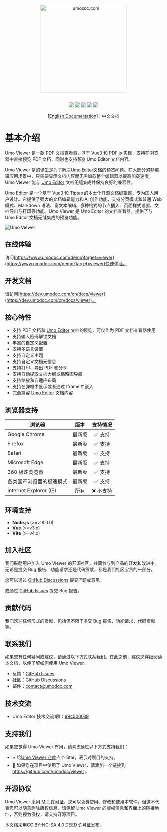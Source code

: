 <p style="text-align: center; margin: 2rem 0;">
<a href="https://www.umodoc.com" target="_blank"><img src="https://unpkg.com/@umoteam/editor-external@latest/static/logo.svg" alt="umodoc.com" width="280" /></a>
</p>

<p style="text-align: center;">
<a href="https://github.com/umodoc/viewer/blob/main/LICENSE" target="_blank"><img src="https://img.shields.io/npm/l/@umoteam/viewer" /></a>
<a href="https://www.npmjs.com/package/@umoteam/viewer" target="_blank"><img src="https://img.shields.io/npm/v/@umoteam/viewer" /></a>
<a href="https://www.npmjs.com/package/@umoteam/viewer" target="_blank"><img src="https://img.shields.io/npm/d18m/@umoteam/viewer" /></a>
<a href="https://www.npmjs.com/package/@umoteam/viewer" target="_blank"><img src="https://img.shields.io/npm/unpacked-size/%40umoteam%2Fviewer" /></a>
<a href="https://github.com/umodoc/viewer/commits" target="_blank"><img src="https://img.shields.io/github/commit-activity/m/umodoc/viewer" /></a>
</p>
<p style="text-align: center;"><a href="https://dev.umodoc.com/en/docs/viewer">[English Documentation]</a> | 中文文档</p>

# 基本介绍

Umo Viewer 是一款 PDF 文档查看器，基于 Vue3 和 [PDF.js](https://github.com/mozilla/pdf.js) 实现，支持在浏览器中直接预览 PDF 文档，同时也支持预览 Umo Editor 文档内容。

Umo Viewer 是的诞生是为了解决[Umo Editor](https://github.com/umodoc/editor)文档的预览问题。在大部分的非编辑应用场景中，只需要显示文档内容而无需加载整个编辑器以提高加载速度，Umo Viewer 能与 [Umo Editor](https://github.com/umodoc/editor) 文档无缝集成并保持良好的兼容性。

[Umo Editor](https://github.com/umodoc/editor) 是一个基于 Vue3 和 Tiptap 的本土化开源文档编辑器，专为国人用户设计。它提供了强大的文档编辑能力和 AI 创作功能，支持分页模式和普通 Web 模式、Markdown 语法、富文本编辑、多种格式的节点插入、页面样式设置、文档导出与打印等功能。Umo Viewer 是 Umo Editor 的文档查看器，提供了与 Umo Editor 文档无缝集成的预览功能。

![Umo Viewer](https://s2.umodoc.com/images/umo-viewer-cn@2x.png)

## 在线体验

访问[https://www.umodoc.com/demo?target=viewer](https://www.umodoc.com/demo?target=viewer)快速体验。

## 开发文档

请访问[https://dev.umodoc.com/cn/docs/viewer](https://dev.umodoc.com/cn/docs/viewer)。

## 核心特性

- 支持 PDF 文档和 [Umo Editor](https://github.com/umodoc/editor) 文档的预览，可仅作为 PDF 文档查看器使用
- 支持输入密码解锁文档
- 丰富的自定义配置
- 支持多语言设置
- 支持自定义主题
- 支持自定义文档元信息
- 支持打印、导出 PDF 和分享
- 支持自动提取文档大纲或缩略图导航
- 支持缩放和自适应布局
- 支持在弹框中显示或者通过 Iframe 中嵌入
- 完全兼容 [Umo Editor](https://github.com/umodoc/editor) 文档内容

## 浏览器支持

| 浏览器                   |  版本  | 支持情况  |
| ------------------------ | :----: | :-------: |
| Google Chrome            | 最新版 |  ✅ 支持  |
| Firefox                  | 最新版 |  ✅ 支持  |
| Safari                   | 最新版 |  ✅ 支持  |
| Microsoft Edge           | 最新版 |  ✅ 支持  |
| 360 极速浏览器           | 最新版 |  ✅ 支持  |
| 各类国产浏览器的极速模式 | 最新版 |  ✅ 支持  |
| Internet Explorer (IE)   |  所有  | ❌ 不支持 |

## 环境支持

- **Node.js** (>=v18.0.0)
- **Vue** (>=v3.x)
- **Vite** (>=v4.x)

## 加入社区

我们鼓励用户加入 Umo Viewer 的开源社区，共同参与到产品的开发和改进中。无论是提交 Bug 报告、功能请求还是代码贡献，都是我们社区宝贵的一部分。

您可以通过 [GitHub Discussions](https://github.com/umodoc/viewer/discussions) 提交问题或意见。

或通过 [GitHub Issues](https://github.com/umodoc/viewer/issues) 提交 Bug 报告。

## 贡献代码

我们欢迎任何形式的贡献，包括但不限于提交 Bug 报告、功能请求、代码贡献等。

## 联系我们

如果您有任何疑问或建议，请通过以下方式联系我们。在此之前，建议您详细阅读本文档，以便了解如何使用 Umo Viewer。

- 反馈：[GitHub Issues](https://github.com/umodoc/viewer/issues)
- 社区：[GitHub Discussions](https://github.com/umodoc/viewer/discussions)
- 邮件：[contact@umodoc.com](mailto:contact@umodoc.com)

## 技术交流

- Umo Editor 技术交流1群：[994500039](https://qm.qq.com/cgi-bin/qm/qr?k=BH_TYEK3Om0BkN4VMT9TQLRvHzEhkUvp&jump_from=webapi&authKey=xIMvInBso7hjJHh8+44+8IMHhLjvpegQJC0wFtZRir76+vgrBFcw98FVoqCxV7XX)

## 支持我们

如果您觉得 Umo Viewer 有用，请考虑通过以下方式支持我们：

- ⭐ 给[Umo Viewer 仓库](https://github.com/umodoc/viewer)点个 Star，表示对项目的支持。
- 🔗 如果您在项目中使用了 Umo Viewer，请添加一个链接到 https://github.com/umodoc/viewer 。

## 开源协议

Umo Viewer 采用 [MIT 许可证](https://github.com/umodoc/viewer/raw/main/LICENSE)，您可以免费使用、修改和使用本软件，但这不代表您可以随意删除版权信息，请保留 Umo Viewer 的版权信息和界面上的链接地址，否则视为侵权，请支持开源项目。

本文档采用[CC BY-NC-SA 4.0 DEED 许可证](https://creativecommons.org/licenses/by-nc-sa/4.0/deed.zh-hans)发布。
